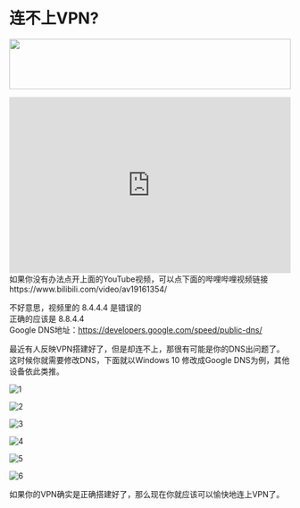 # 连不上VPN?
<a href="https://www.vultr.com/?ref=7295225"><img src="https://www.vultr.com/media/banner_1.png" width="100%" height="90"></a>
<iframe width="100%" height="315" src="https://www.youtube.com/embed/sh1-HuPT8tc" frameborder="0" allow="autoplay; encrypted-media" allowfullscreen></iframe>
<br>
如果你没有办法点开上面的YouTube视频，可以点下面的哔哩哔哩视频链接
https://www.bilibili.com/video/av19161354/

不好意思，视频里的 8.4.4.4 是错误的<br>
正确的应该是 8.8.4.4<br>
Google DNS地址：https://developers.google.com/speed/public-dns/

最近有人反映VPN搭建好了，但是却连不上，那很有可能是你的DNS出问题了。这时候你就需要修改DNS，下面就以Windows 10 修改成Google DNS为例，其他设备依此类推。

![1](https://i.imgur.com/7gMY30f.png)

![2](https://i.imgur.com/Yjxc3Tw.png)

![3](https://i.imgur.com/suHAbzK.png)

![4](https://i.imgur.com/NhNALvK.png)

![5](https://i.imgur.com/7xWzzJK.png)

![6](https://i.imgur.com/Kdlg4M2.png)

如果你的VPN确实是正确搭建好了，那么现在你就应该可以愉快地连上VPN了。